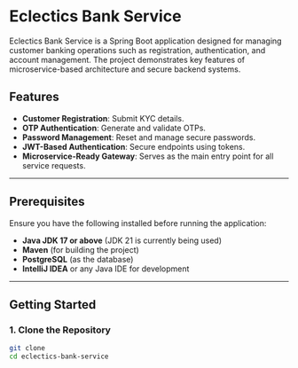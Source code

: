 # Eclectics Bank Service

Eclectics Bank Service is a Spring Boot application designed for managing customer banking operations such as registration, authentication, and account management. The project demonstrates key features of microservice-based architecture and secure backend systems.

## Features
- **Customer Registration**: Submit KYC details.
- **OTP Authentication**: Generate and validate OTPs.
- **Password Management**: Reset and manage secure passwords.
- **JWT-Based Authentication**: Secure endpoints using tokens.
- **Microservice-Ready Gateway**: Serves as the main entry point for all service requests.

---

## Prerequisites
Ensure you have the following installed before running the application:
- **Java JDK 17 or above** (JDK 21 is currently being used)
- **Maven** (for building the project)
- **PostgreSQL** (as the database)
- **IntelliJ IDEA** or any Java IDE for development

---

## Getting Started

### **1. Clone the Repository**
```bash
git clone 
cd eclectics-bank-service
